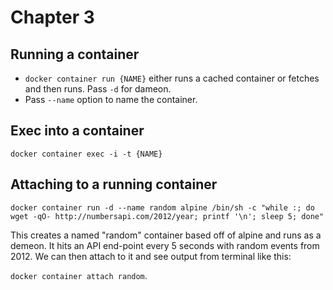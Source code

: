 # Chapter 3

## Running a container
* `docker container run {NAME}` either runs a cached container or fetches and then runs. Pass `-d` for dameon.
* Pass `--name` option to name the container.

## Exec into a container
`docker container exec -i -t {NAME}`

## Attaching to a running container

`docker container run -d --name random alpine /bin/sh -c "while :; do wget -qO- http://numbersapi.com/2012/year; printf '\n'; sleep 5; done"`

This creates a named "random" container based off of alpine and runs as a demeon. It hits an API end-point every 5 seconds with random events from 2012. We can then
attach to it and see output from terminal like this:

`docker container attach random`.
